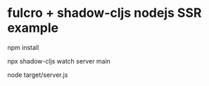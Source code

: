 # fulcro + shadow-cljs nodejs SSR example

npm install

npx shadow-cljs watch server main

node target/server.js
